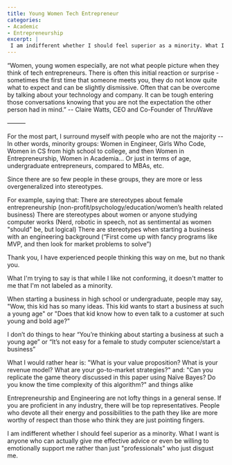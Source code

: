 ```yaml
---
title: Young Women Tech Entrepreneur
categories:
- Academic
- Entrepreneurship
excerpt: |
 I am indifferent whether I should feel superior as a minority. What I want is anyone who can actually give me effective advice or even be willing to emotionally support me rather than just "professionals" who just disgust me.
---
```


“Women, young women especially, are not what people picture when they think of tech entrepreneurs. There is often this initial reaction or surprise - sometimes the first time that someone meets you, they do not know quite what to expect and can be slightly dismissive. Often that can be overcome by talking about your technology and company. It can be tough entering those conversations knowing that you are not the expectation the other person had in mind.”
-- Claire Watts, CEO and Co-Founder of ThruWave

———

For the most part, I surround myself with people who are not the majority -- In other words, minority groups:
Women in Engineer, Girls Who Code, Women in CS from high school to college,
and then Women in Entrepreneurship, Women in Academia...
Or just in terms of age, undergraduate entrepreneurs, compared to MBAs, etc.

Since there are so few people in these groups, they are more or less overgeneralized into stereotypes.

For example, saying that:
There are stereotypes about female entrepreneurship
(non-profit/psychology/education/women’s health related business)
There are stereotypes about women or anyone studying computer works
(Nerd, robotic in speech, not as sentimental as women "should" be, but logical)
There are stereotypes when starting a business with an engineering background
(“First come up with fancy programs like MVP, and then look for market problems to solve”)

Thank you, I have experienced people thinking this way on me, but no thank you.

What I'm trying to say is that while I like not conforming, it doesn't matter to me that I'm not labeled as a minority.

When starting a business in high school or undergraduate, people may say, "Wow, this kid has so many ideas. This kid wants to start a business at such a young age" or "Does that kid know how to even talk to a customer at such young and bold age?"

I don’t do things to hear “You’re thinking about starting a business at such a young age” or “It’s not easy for a female to study computer science/start a business”

What I would rather hear is:
"What is your value proposition? What is your revenue model? What are your go-to-market strategies?"
and:
"Can you replicate the game theory discussed in this paper using Naïve Bayes? Do you know the time complexity of this algorithm?" and things alike

Entrepreneurship and Engineering are not lofty things in a general sense. If you are proficient in any industry, there will be top representatives.
People who devote all their energy and possibilities to the path they like are more worthy of respect than those who think they are just pointing fingers.

I am indifferent whether I should feel superior as a minority. What I want is anyone who can actually give me effective advice or even be willing to emotionally support me rather than just "professionals" who just disgust me.
